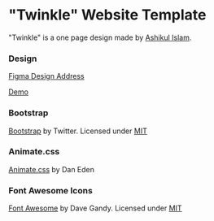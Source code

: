 
# "Twinkle" Website Template

"Twinkle" is a one page design made by [Ashikul Islam](https://www.instagram.com/ashik_vision/).


### Design 

[Figma Design Address](https://www.figma.com/file/K9mgt5mhnwRUTyEDEkgIzc/Marketing-Agency?node-id=0%3A1)

[Demo](https://kodluyoruz-project-twinkle.netlify.app/)


### Bootstrap

[Bootstrap](http://getbootstrap.com/) by Twitter. Licensed under [MIT](https://github.com/twbs/bootstrap/blob/master/LICENSE)

### Animate.css

[Animate.css](https://daneden.github.io/animate.css/) by Dan Eden

### Font Awesome Icons 

[Font Awesome](http://fortawesome.github.io/Font-Awesome/) by Dave Gandy. Licensed under [MIT](http://opensource.org/licenses/mit-license.html)
